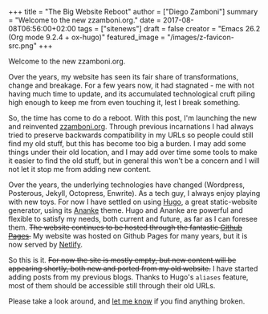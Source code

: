 +++
title = "The Big Website Reboot"
author = ["Diego Zamboni"]
summary = "Welcome to the new zzamboni.org."
date = 2017-08-08T06:56:00+02:00
tags = ["sitenews"]
draft = false
creator = "Emacs 26.2 (Org mode 9.2.4 + ox-hugo)"
featured_image = "/images/z-favicon-src.png"
+++

Welcome to the new zzamboni.org.

Over the years, my website has seen its fair share of transformations, change and breakage. For a few years now, it had stagnated - me with not having much time to update, and its accumulated technological cruft piling high enough to keep me from even touching it, lest I break something.

So, the time has come to do a reboot. With this post, I'm launching the new and reinvented [zzamboni.org](http://zzamboni.org/). Through previous incarnations I had always tried to preserve backwards compatibility in my URLs so people could still find my old stuff, but this has become too big a burden. I may add some things under their old location, and I may add over time some tools to make it easier to find the old stuff, but in general this won't be a concern and I will not let it stop me from adding new content.

Over the years, the underlying technologies have changed (Wordpress, Posterous, Jekyll, Octopress, Enwrite). As a tech guy, I always enjoy playing with new toys. For now I have settled on using [Hugo](http://gohugo.io/), a great static-website generator, using its [Ananke](https://themes.gohugo.io/gohugo-theme-ananke/) theme. Hugo and Ananke are powerful and flexible to satisfy my needs, both current and future, as far as I can foresee them. ~~The website continues to be hosted through the fantastic [Github Pages](https://pages.github.com/).~~ My website was hosted on Github  Pages for many years,  but it is now served by [Netlify](https://www.netlify.com/).

So this is it. ~~For now the site is mostly empty, but new content will be appearing shortly, both new and ported from my old website.~~ I have started adding posts from my previous blogs. Thanks to Hugo's `aliases` feature, most of them should be accessible still through their old URLs.

Please take a look around, and [let me know](/contact) if you find anything broken.
